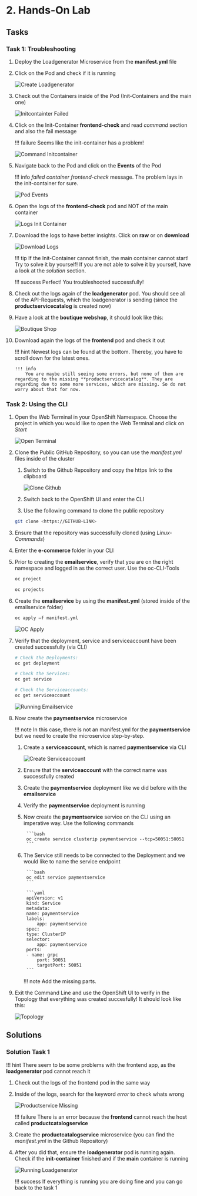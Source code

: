 # 2. Hands-On Lab

## Tasks

### Task 1: Troubleshooting

1. Deploy the Loadgenerator Microservice from the **manifest.yml** file 
2. Click on the Pod and check if it is running

    ![Create Loadgenerator](images/session2/create_loadgenerator.png)

3. Check out the Containers inside of the Pod (Init-Containers and the main one)

    ![Initcontainter Failed](images/session2/init_container.png)

4. Click on the Init-Container **frontend-check** and read *command* section and also the fail message

    !!! failure
        Seems like the init-container has a problem!

    ![Command Initcontainer](images/session2/command_init_container.png)

5. Navigate back to the Pod and click on the **Events** of the Pod 

    !!! info
        *failed container frontend-check* message. The problem lays in the init-container for sure.

     ![Pod Events](images/session2/pod_events.png)

6. Open the logs of the **frontend-check** pod and NOT of the main container

    ![Logs Init Container](images/session2/logs_pod.png)

7. Download the logs to have better insights. Click on **raw** or on **download** 

    ![Download Logs](images/session2/download_logs.png)

    !!! tip 
        If the Init-Container cannot finish, the main container cannot start! Try to solve it by yourself! If you are not able to solve it by yourself, have a look at the *solution* section.

    !!! success
        Perfect! You troubleshooted successfully! 

8. Check out the logs again of the **loadgenerator** pod. You should see all of the API-Requests, which the loadgenerator is sending (since the **productservicecatalog** is created now)

9. Have a look at the **boutique webshop**, it should look like this:

    ![Boutique Shop](images/session2/boutique_shop.png)

10. Download again the logs of the **frontend** pod and check it out 

    !!! hint
        Newest logs can be found at the bottom. Thereby, you have to scroll down for the latest ones. 

        !!! info
            You are maybe still seeing some errors, but none of them are regarding to the missing **productservicecatalog**. They are regarding due to some more services, which are missing. So do not worry about that for now. 


### Task 2: Using the CLI

1. Open the Web Terminal in your OpenShift Namespace. Choose the project in which you would like to open the Web Terminal and click on *Start*

    ![Open Terminal](images/session2/open_terminal.png)

2. Clone the Public GitHub Repository, so you can use the *manifest.yml* files inside of the cluster 
    1. Switch to the Github Repository and copy the https link to the clipboard 

        ![Clone Github](images/session2/github.png)

    2. Switch back to the OpenShift UI and enter the CLI 

    3. Use the following command to clone the public repository

    
    ```bash
    git clone <https://GITHUB-LINK>
    ```

3. Ensure that the repository was successfully cloned (using *Linux-Commands*)
4. Enter the **e-commerce** folder in your CLI
5. Prior to creating the **emailservice**, verify that you are on the right namespace and logged in as the correct user. Use the oc-CLI-Tools 

    ```bash
    oc project 

    oc projects 
    ```

6. Create the **emailservice** by using the **manifest.yml** (stored inside of the emailservice folder) 

    ```bash
    oc apply –f manifest.yml
    ```

    ![OC Apply](images/session2/oc_apply_emailservice.png)

7. Verify that the deployment, service and serviceaccount have been created successfully (via CLI)

    ```bash
    # Check the Deployments:
    oc get deployment

    # Check the Services:
    oc get service 

    # Check the Serviceaccounts:
    oc get serviceaccount
    ```

    ![Running Emailservice](images/session2/running_emailservice.png)

8. Now create the **paymentservice** microservice

    !!! note
        In this case, there is not an manifest.yml for the **paymentservice** but we need to create the microservice step-by-step.

    1. Create a **serviceaccount**, which is named **paymentservice** via CLI 

        ![Create Serviceaccount](images/session2/create_serviceaccount.png)

    2. Ensure that the **serviceaccount** with the correct name was successfully created

    3. Create the **paymentservice** deployment like we did before with the **emailservice**

    4. Verify the **paymentservice** deployment is running 

    5. Now create the **paymentservice** service on the CLI using an imperative way. Use the following commands

            ```bash
            oc create service clusterip paymentservice --tcp=50051:50051
            ```
    6. The Service still needs to be connected to the Deployment and we would like to name the service endpoint

            ```bash
            oc edit service paymentservice
            ```

            ```yaml
            apiVersion: v1
            kind: Service
            metadata:
            name: paymentservice
            labels:
                app: paymentservice
            spec:
            type: ClusterIP             
            selector:
                app: paymentservice
            ports:
            - name: grpc
                port: 50051
                targetPort: 50051
            ```

        !!! note
            Add the missing parts. 

9. Exit the Command Line and use the OpenShift UI to verify in the Topology that everything was created succesfully! It should look like this: 

    ![Topology](images/session2/topology.png)


## Solutions

### Solution Task 1

!!! hint
    There seem to be some problems with the frontend app, as the **loadgenerator** pod cannot reach it

1. Check out the logs of the frontend pod in the same way 
2. Inside of the logs, search for the keyword *error* to check whats wrong

    ![Productservice Missing](images/session2/productservice_missing.png)

    !!! failure
        There is an error because the **frontend** cannot reach the host called **productcatalogservice** 

3. Create the **productcatalogservice** microservice (you can find the *manifest.yml* in the Github Repository)
4. After you did that, ensure the **loadgenerator** pod is running again. Check if the **init-container** finished and if the **main** container is running 

    ![Running Loadgenerator](images/session2/running_loadgenerator.png)

    !!! success
        If everything is running you are doing fine and you can go back to the task 1
